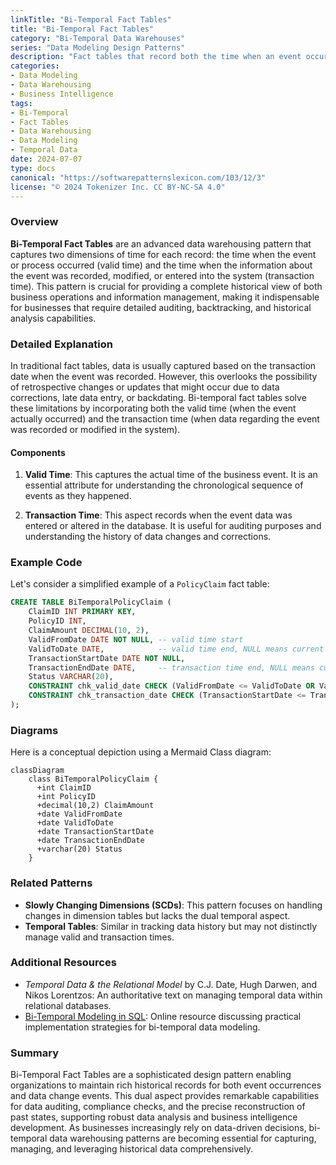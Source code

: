 ```yaml
---
linkTitle: "Bi-Temporal Fact Tables"
title: "Bi-Temporal Fact Tables"
category: "Bi-Temporal Data Warehouses"
series: "Data Modeling Design Patterns"
description: "Fact tables that record both the time when an event occurred and when the data about the event was recorded or changed, allowing for comprehensive historical analysis and insights into both business and data history."
categories:
- Data Modeling
- Data Warehousing
- Business Intelligence
tags:
- Bi-Temporal
- Fact Tables
- Data Warehousing
- Data Modeling
- Temporal Data
date: 2024-07-07
type: docs
canonical: "https://softwarepatternslexicon.com/103/12/3"
license: "© 2024 Tokenizer Inc. CC BY-NC-SA 4.0"
---
```


### Overview

**Bi-Temporal Fact Tables** are an advanced data warehousing pattern that captures two dimensions of time for each record: the time when the event or process occurred (valid time) and the time when the information about the event was recorded, modified, or entered into the system (transaction time). This pattern is crucial for providing a complete historical view of both business operations and information management, making it indispensable for businesses that require detailed auditing, backtracking, and historical analysis capabilities.

### Detailed Explanation

In traditional fact tables, data is usually captured based on the transaction date when the event was recorded. However, this overlooks the possibility of retrospective changes or updates that might occur due to data corrections, late data entry, or backdating. Bi-temporal fact tables solve these limitations by incorporating both the valid time (when the event actually occurred) and the transaction time (when data regarding the event was recorded or modified in the system).

#### Components

1. **Valid Time**: This captures the actual time of the business event. It is an essential attribute for understanding the chronological sequence of events as they happened.
   
2. **Transaction Time**: This aspect records when the event data was entered or altered in the database. It is useful for auditing purposes and understanding the history of data changes and corrections.

### Example Code

Let's consider a simplified example of a `PolicyClaim` fact table:

```sql
CREATE TABLE BiTemporalPolicyClaim (
    ClaimID INT PRIMARY KEY,
    PolicyID INT,
    ClaimAmount DECIMAL(10, 2),
    ValidFromDate DATE NOT NULL, -- valid time start
    ValidToDate DATE,            -- valid time end, NULL means current
    TransactionStartDate DATE NOT NULL,
    TransactionEndDate DATE,     -- transaction time end, NULL means current
    Status VARCHAR(20),
    CONSTRAINT chk_valid_date CHECK (ValidFromDate <= ValidToDate OR ValidToDate IS NULL),
    CONSTRAINT chk_transaction_date CHECK (TransactionStartDate <= TransactionEndDate OR TransactionEndDate IS NULL)
);
```

### Diagrams

Here is a conceptual depiction using a Mermaid Class diagram:

```mermaid
classDiagram
    class BiTemporalPolicyClaim {
      +int ClaimID
      +int PolicyID
      +decimal(10,2) ClaimAmount
      +date ValidFromDate
      +date ValidToDate
      +date TransactionStartDate
      +date TransactionEndDate
      +varchar(20) Status
    }
```

### Related Patterns

- **Slowly Changing Dimensions (SCDs)**: This pattern focuses on handling changes in dimension tables but lacks the dual temporal aspect.
- **Temporal Tables**: Similar in tracking data history but may not distinctly manage valid and transaction times.

### Additional Resources

- *Temporal Data & the Relational Model* by C.J. Date, Hugh Darwen, and Nikos Lorentzos: An authoritative text on managing temporal data within relational databases.
- [Bi-Temporal Modeling in SQL](https://example.com/Bi-Temporal-SQL): Online resource discussing practical implementation strategies for bi-temporal data modeling.

### Summary

Bi-Temporal Fact Tables are a sophisticated design pattern enabling organizations to maintain rich historical records for both event occurrences and data change events. This dual aspect provides remarkable capabilities for data auditing, compliance checks, and the precise reconstruction of past states, supporting robust data analysis and business intelligence development. As businesses increasingly rely on data-driven decisions, bi-temporal data warehousing patterns are becoming essential for capturing, managing, and leveraging historical data comprehensively.

